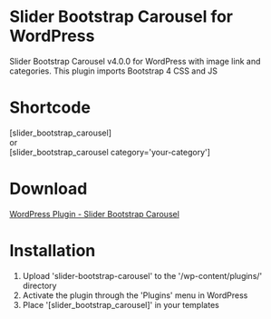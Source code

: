 # Slider Bootstrap Carousel for WordPress

Slider Bootstrap Carousel v4.0.0 for WordPress with image link and categories. This plugin imports Bootstrap 4 CSS and JS

# Shortcode
[slider_bootstrap_carousel] 
<br/>or<br/>
[slider_bootstrap_carousel category='your-category']

# Download
[WordPress Plugin - Slider Bootstrap Carousel](https://wordpress.org/plugins/slider-bootstrap-carousel/)

# Installation

1. Upload 'slider-bootstrap-carousel' to the '/wp-content/plugins/' directory
2. Activate the plugin through the 'Plugins' menu in WordPress
3. Place '[slider_bootstrap_carousel]' in your templates
